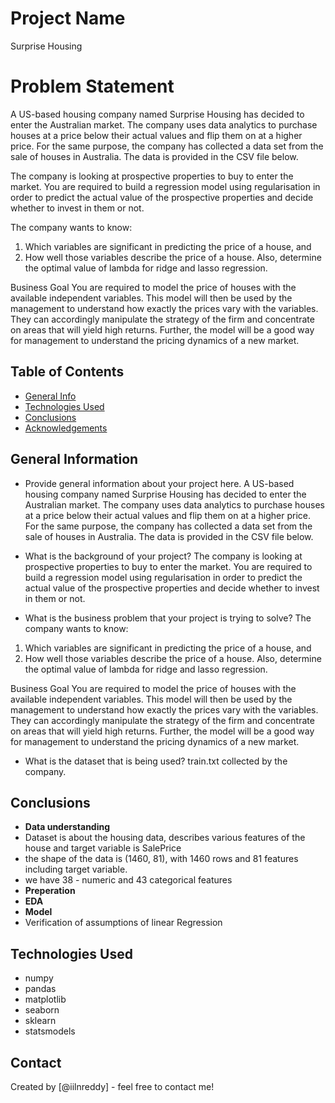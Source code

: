 # Project Name
Surprise Housing 

# Problem Statement
A US-based housing company named Surprise Housing has decided to enter the Australian market. The company uses data analytics to purchase houses at a price below their actual values and flip them on at a higher price. For the same purpose, the company has collected a data set from the sale of houses in Australia. The data is provided in the CSV file below.

The company is looking at prospective properties to buy to enter the market. You are required to build a regression model using regularisation in order to predict the actual value of the prospective properties and decide whether to invest in them or not.


The company wants to know:
1. Which variables are significant in predicting the price of a house, and
2. How well those variables describe the price of a house.
Also, determine the optimal value of lambda for ridge and lasso regression.


Business Goal 
You are required to model the price of houses with the available independent variables. This model will then be used by the management to understand how exactly the prices vary with the variables. They can accordingly manipulate the strategy of the firm and concentrate on areas that will yield high returns. Further, the model will be a good way for management to understand the pricing dynamics of a new market.


## Table of Contents
* [General Info](#general-information)
* [Technologies Used](#technologies-used)
* [Conclusions](#conclusions)
* [Acknowledgements](#acknowledgements)

<!-- You can include any other section that is pertinent to your problem -->

## General Information
- Provide general information about your project here.
A US-based housing company named Surprise Housing has decided to enter the Australian market. The company uses data analytics to purchase houses at a price below their actual values and flip them on at a higher price. For the same purpose, the company has collected a data set from the sale of houses in Australia. The data is provided in the CSV file below.

- What is the background of your project?
The company is looking at prospective properties to buy to enter the market. You are required to build a regression model using regularisation in order to predict the actual value of the prospective properties and decide whether to invest in them or not.

- What is the business problem that your project is trying to solve?
The company wants to know:
1. Which variables are significant in predicting the price of a house, and
2. How well those variables describe the price of a house.
Also, determine the optimal value of lambda for ridge and lasso regression.


Business Goal 
You are required to model the price of houses with the available independent variables. This model will then be used by the management to understand how exactly the prices vary with the variables. They can accordingly manipulate the strategy of the firm and concentrate on areas that will yield high returns. Further, the model will be a good way for management to understand the pricing dynamics of a new market.

- What is the dataset that is being used?
train.txt collected by the company.

<!-- You don't have to answer all the questions - just the ones relevant to your project. -->

## Conclusions
- <b>Data understanding</b>
- Dataset is about the housing data, describes various features of the house and target variable is SalePrice
- the shape of the data is (1460, 81), with 1460 rows and 81 features including target variable.
- we have 38 - numeric  and 43 categorical features
- <b>Preperation</b>
- <b>EDA</b>
- <b>Model</b>
- Verification of assumptions of linear Regression
		



<!-- You don't have to answer all the questions - just the ones relevant to your project. -->


## Technologies Used
- numpy
- pandas
- matplotlib
- seaborn
- sklearn
- statsmodels


## Contact
Created by [@iilnreddy] - feel free to contact me!


<!-- Optional -->
<!-- ## License -->
<!-- This project is open source and available under the [... License](). -->

<!-- You don't have to include all sections - just the one's relevant to your project -->